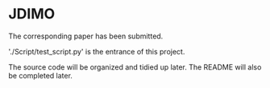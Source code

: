 # JDIMO
The corresponding paper has been submitted.

'./Script/test_script.py' is the entrance of this project.

The source code will be organized and tidied up later. The README will also be completed later.
